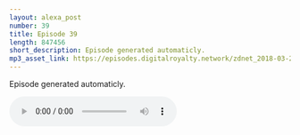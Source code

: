 ```yaml
---
layout: alexa_post
number: 39
title: Episode 39
length: 847456
short_description: Episode generated automaticly.
mp3_asset_link: https://episodes.digitalroyalty.network/zdnet_2018-03-22_01-00-03.mp3
---
```


Episode generated automaticly.

<audio controls>
    <source src="{{ page.mp3_asset_link }}" type="audio/mpeg">
</audio>
